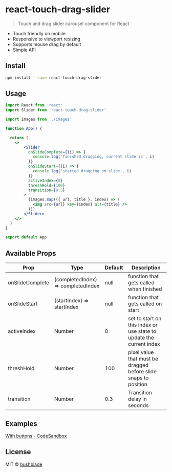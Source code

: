 # react-touch-drag-slider

> Touch and drag slider carousel component for React

- Touch friendly on mobile
- Responsive to viewport resizing
- Supports mouse drag by default
- Simple API

## Install

```bash
npm install --save react-touch-drag-slider
```

## Usage

```jsx
import React from 'react'
import Slider from 'react-touch-drag-slider'

import images from './images'

function App() {

  return (
    <>
        <Slider
          onSlideComplete={(i) => {
            console.log('finished dragging, current slide is', i)
          }}
          onSlideStart={(i) => {
            console.log('started dragging on slide', i)
          }}
          activeIndex={0}
          threshHold={100}
          transition={0.5}
        >
          {images.map(({ url, title }, index) => (
            <img src={url} key={index} alt={title} />
          ))}
        </Slider>
    </>
  )
}

export default App
```

## Available Props

| Prop       | Type        | Default       | Description
|----        |----         |----           | ----
|onSlideComplete | (completedIndex) => completedIndex | null | function that gets called when finished
|onSlideStart | (startIndex) => startIndex | null | function that gets called on start
|activeIndex | Number | 0 | set to start on this index or use state to update the current index
|threshHold | Number | 100 | pixel value that must be dragged before slide snaps to position
|transition | Number | 0.3 | Transition delay in seconds


## Examples

[With buttons - CodeSandbox](https://codesandbox.io/s/react-touch-drag-slider-example-04cdz?file=/src/App.js)

## License

MIT © [bushblade](https://github.com/bushblade)
